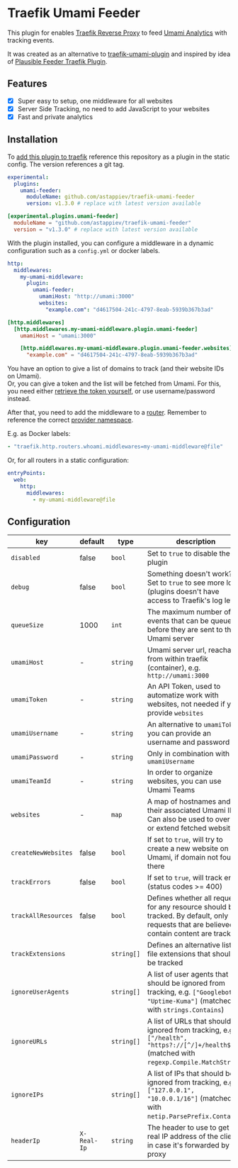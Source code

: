 # Traefik Umami Feeder

This plugin for enables [Traefik Reverse Proxy](https://traefik.io/traefik/) to feed [Umami Analytics](https://umami.is)
with tracking events.

It was created as an alternative to [traefik-umami-plugin](https://github.com/1cedsoda/traefik-umami-plugin) and
inspired by idea of [Plausible Feeder Traefik Plugin](https://github.com/safing/plausiblefeeder).

## Features

- [X] Super easy to setup, one middleware for all websites
- [X] Server Side Tracking, no need to add JavaScript to your websites
- [X] Fast and private analytics

## Installation

To [add this plugin to traefik](https://plugins.traefik.io/install) reference this repository as a plugin in the static
config.
The version references a git tag.

```yaml
experimental:
  plugins:
    umami-feeder:
      moduleName: github.com/astappiev/traefik-umami-feeder
      version: v1.3.0 # replace with latest version available
```

```toml
[experimental.plugins.umami-feeder]
  moduleName = "github.com/astappiev/traefik-umami-feeder"
  version = "v1.3.0" # replace with latest version available
```

With the plugin installed, you can configure a middleware in a dynamic configuration such as a `config.yml` or docker
labels.

```yaml
http:
  middlewares:
    my-umami-middleware:
      plugin:
        umami-feeder:
          umamiHost: "http://umami:3000"
          websites:
            "example.com": "d4617504-241c-4797-8eab-5939b367b3ad"
```

```toml
[http.middlewares]
  [http.middlewares.my-umami-middleware.plugin.umami-feeder]
    umamiHost = "umami:3000"

    [http.middlewares.my-umami-middleware.plugin.umami-feeder.websites]
      "example.com" = "d4617504-241c-4797-8eab-5939b367b3ad"
```

You have an option to give a list of domains to track (and their website IDs on Umami). \
Or, you can give a token and the list will be fetched from Umami. For this, you need
either [retrieve the token yourself](https://umami.is/docs/api/authentication), or use
username/password instead.

After that, you need to add the middleware to a [router](https://doc.traefik.io/traefik/routing/routers/#middlewares_1).
Remember to reference the
correct [provider namespace](https://doc.traefik.io/traefik/providers/overview/#provider-namespace).

E.g. as Docker labels:

```yaml
- "traefik.http.routers.whoami.middlewares=my-umami-middleware@file"
```

Or, for all routers in a static configuration:

```yaml
entryPoints:
  web:
    http:
      middlewares:
        - my-umami-middleware@file
```

## Configuration

| key                 | default     | type       | description                                                                                                                                   |
|---------------------|-------------|------------|-----------------------------------------------------------------------------------------------------------------------------------------------|
| `disabled`          | false       | `bool`     | Set to `true` to disable the plugin                                                                                                           |
| `debug`             | false       | `bool`     | Something doesn't work? Set to `true` to see more logs (plugins doesn't have access to Traefik's log level)                                   |
| `queueSize`         | 1000        | `int`      | The maximum number of events that can be queued before they are sent to the Umami server                                                      |
| `umamiHost`         | -           | `string`   | Umami server url, reachable from within traefik (container), e.g. `http://umami:3000`                                                         |
| `umamiToken`        | -           | `string`   | An API Token, used to automatize work with websites, not needed if you provide `websites`                                                     |
| `umamiUsername`     | -           | `string`   | An alternative to `umamiToken`, you can provide an username and password                                                                      |
| `umamiPassword`     | -           | `string`   | Only in combination with `umamiUsername`                                                                                                      |
| `umamiTeamId`       | -           | `string`   | In order to organize websites, you can use Umami Teams                                                                                        |
| `websites`          | -           | `map`      | A map of hostnames and their associated Umami IDs. Can also be used to override or extend fetched websites                                    |
| `createNewWebsites` | false       | `bool`     | If set to `true`, will try to create a new website on Umami, if domain not found there                                                        |
| `trackErrors`       | false       | `bool`     | If set to `true`, will track errors (status codes >= 400)                                                                                     |
| `trackAllResources` | false       | `bool`     | Defines whether all requests for any resource should be tracked. By default, only requests that are believed to contain content are tracked   |
| `trackExtensions`   |             | `string[]` | Defines an alternative list of file extensions that should be tracked                                                                         |
| `ignoreUserAgents`  |             | `string[]` | A list of user agents that should be ignored from tracking, e.g. `["Googlebot", "Uptime-Kuma"]` (matched with `strings.Contains`)             |
| `ignoreURLs`        |             | `string[]` | A list of URLs that should be ignored from tracking, e.g. `["/health", "https?://[^/]+/health$"]` (matched with `regexp.Compile.MatchString`) |
| `ignoreIPs`         |             | `string[]` | A list of IPs that should be ignored from tracking, e.g. `["127.0.0.1", "10.0.0.1/16"]` (matched with `netip.ParsePrefix.Contains`)           |
| `headerIp`          | `X-Real-Ip` | `string`   | The header to use to get the real IP address of the client, in case it's forwarded by a proxy                                                 |
